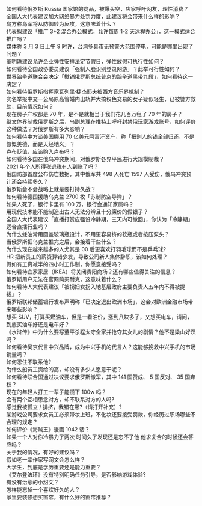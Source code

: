 如何看待俄罗斯 Russia 国家馆的商品，被爆买空，店家呼吁网友，理性消费？  
全国人大代表建议加大网络暴力处罚力度，此建议将会带来什么样的影响？  
乌方称乌军将从防御转为反攻，这意味着什么？  
代表拟建议「推广 3+2 混合办公模式，允许每周 1-2 天远程办公」，这一模式适合推广吗？  
媒体称 3 月 3 日上午 9 时许，台湾多县市无预警大范围停电，可能是哪里出现了问题？  
董明珠建议允许企业弹性安排法定节假日，弹性放假可执行性如何？  
如何看待全国政协委员建议「强制人脸识别登录网游」？此举可行性如何？  
世界跆拳道联合会决定「撤销俄罗斯总统普京的跆拳道黑带九段」，如何看待这一决定？  
如何看待俄罗斯指挥家瓦列里·捷杰耶夫被西方音乐界抵制？  
实名举报中交一公局原高管婚内出轨并大搞权色交易的女子疑似轻生，已被警方救助，目前情况如何？  
现在房子产权都是 70 年，是不是就相当于我们花几百万租了 70 年的房子？  
继文体界制裁俄罗斯之后，乌副总理在推特上呼吁封禁俄玩家游戏账号，如何评价这种做法？对俄罗斯有多大影响？  
如何看待中方谈美国挪用 70 亿美元阿富汗资产，称「把别人的钱全部归还，不是慷慨美德，而是天经地义」？  
卢布贬值，应该购入卢布吗？  
如何看待多国在俄乌冲突期间，对俄罗斯各界平民进行大规模制裁？  
2021 年个人所得税退税有人到账了吗？  
俄国防部首度公布伤亡数据，其中俄军共 498 人死亡 1597 人受伤，俄乌冲突预计还会持续多久？  
俄罗斯会不会战略上就是要打持久战？  
如何看待德国援助乌克兰 2700 枚「苏制防空导弹」？  
如果人死了，银行卡里有 100 万，银行会通知家属吗？  
用现代技术能不能制造出古人无法分辨且十分廉价的假银子？  
全国人大代表建议「直播打赏应强设冷静期，三天内可撤回」，你认为「冷静期」适合直播行业吗？  
为什么蚝油常用圆盖玻璃瓶设计，不用更容易挤的软瓶或者按压泵头？  
当俄罗斯把乌克兰推完之后，会接着干些什么？  
为什么现在越来越多的人尤其是 00 后更喜欢打羽毛球而不是乒乓球?  
HR 把新员工的薪资算错少发，导致公司新人集体辞职，该如何处理？  
假如有工资减半的四小时工作制，你愿意接受吗？  
如何看待宜家家居（IKEA）将关闭贵阳商场？还有哪些值得关注的信息？  
俄罗斯用户无法在官网购买耐克，这意味着什么？  
如何看待人大代表建议「被拐妇女拐入地基层政府主要负责人五年内不得被提拔」？  
俄罗斯联邦储蓄银行发布声明称「已决定退出欧洲市场」，这会对欧洲金融市场带来哪些影响？  
想买 SUV，打算买燃油车，但是一看油价，涨到八块多了，又想买电车，请问，到底买油车好还是电车好？  
《水浒传》中为什么要写董平杀程太守全家并抢夺其女儿的剧情？他不是梁山好汉吗？  
如何看待吴京代言中兴品牌，成为中兴手机的代言人？这能够挽救中兴手机的市场销量吗？  
如何忍住不联系他?  
为什么船员工资给的高，却没有多少人愿意干呢？  
如何看待联合国通过决议要求俄罗斯撤军，其中 141 国赞成、 5 国反对、 35 国弃权？  
现在的年轻人打工一辈子能攒下 100w 吗？  
会有两个互相思念对方，却不联系对方的人吗?  
感觉我被孤立 / 排挤，我错在哪?（请打开补充）?  
某游戏公司要求女员工必须带妆上班，不化妆还要接受罚款，你经历过职场哪些不合理的规定？  
如何评价《海贼王》漫画 1042 话？  
如果一个人对你冷暴力了两次 时间久了发现还是忘不了他 他求复合的时候还会答应吗？  
关于我的情况，有好的建议吗？  
假如老一辈作家写网文会怎么样？  
大学生，到底是学历重要还是能力重要？  
《艾尔登法环》没有特别明确任务引导，是否影响游戏体验?  
有没有治愈的小甜文？  
怎样能忘掉一个喜欢好久的人？  
家里要装修想买窗帘，有什么好的窗帘推荐？  
